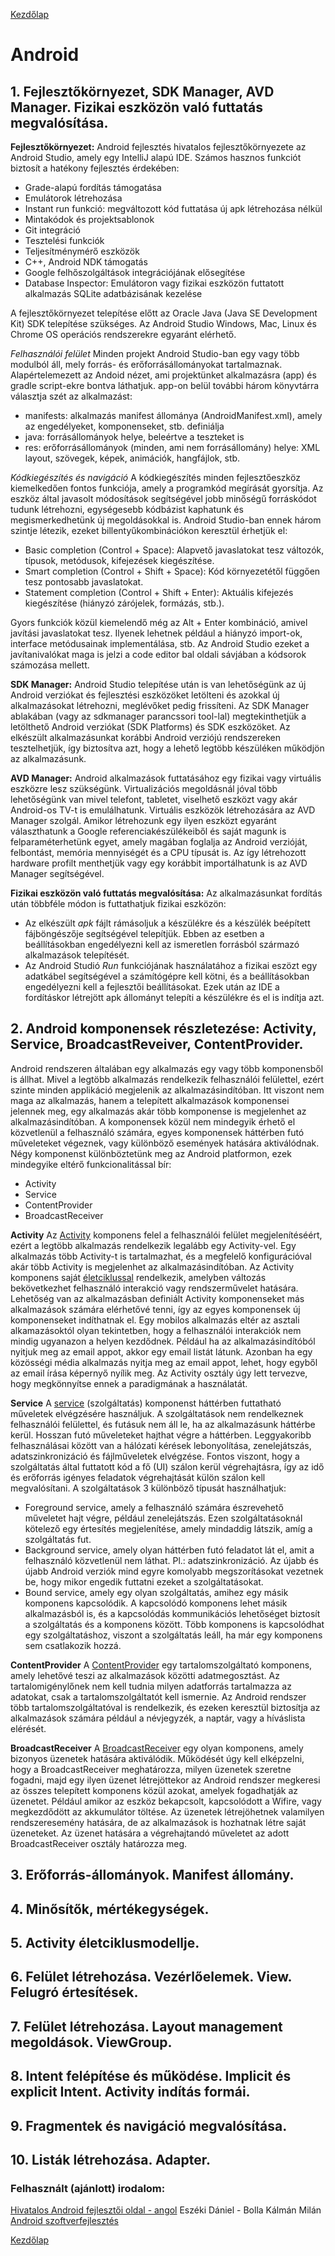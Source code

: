 [Kezdőlap](../README.md)

# Android

## 1. Fejlesztőkörnyezet, SDK Manager, AVD Manager. Fizikai eszközön való futtatás megvalósítása.

**Fejlesztőkörnyezet:**
Android fejlesztés hivatalos fejlesztőkörnyezete az Android Studio, amely egy IntelliJ alapú IDE. 
Számos hasznos funkciót biztosít a hatékony fejlesztés érdekében:
* Grade-alapú fordítás támogatása
* Emulátorok létrehozása
* Instant run funkció: megváltozott kód futtatása új apk létrehozása nélkül
* Mintakódok és projektsablonok
* Git integráció
* Tesztelési funkciók
* Teljesítménymérő eszközök
* C++, Android NDK támogatás
* Google felhőszolgáltások integrációjának elősegítése
* Database Inspector: Emulátoron vagy fizikai eszközön futtatott alkalmazás SQLite adatbázisának kezelése

A fejlesztőkörnyezet telepítése előtt az Oracle Java (Java SE Development Kit) SDK telepítése szükséges.
Az Android Studio Windows, Mac, Linux és Chrome OS operációs rendszerekre egyaránt elérhető.

*Felhasználói felület*
Minden projekt Android Studio-ban egy vagy több modulból áll, mely forrás- és erőforrásállományokat tartalmaznak.
Alapértelemezett az Andoid nézet, ami projektünket alkalmazásra (app) és gradle script-ekre bontva láthatjuk.
app-on belül további három könyvtárra választja szét az alkalmazást:
* manifests: alkalmazás manifest állománya (AndroidManifest.xml), amely az engedélyeket, komponenseket, stb. definiálja
* java: forrásállományok helye, beleértve a teszteket is
* res: erőforrásállományok (minden, ami nem forrásállomány) helye: XML layout, szövegek, képek, animációk, hangfájlok, stb.

*Kódkiegészítés és navigáció*
A kódkiegészítés minden fejlesztőeszköz kiemelkedően fontos funkciója, amely a programkód megírását gyorsítja.
Az eszköz által javasolt módosítások segítségével jobb minőségű forráskódot tudunk létrehozni,
egységesebb kódbázist kaphatunk és megismerkedhetünk új megoldásokkal is.
Android Studio-ban ennek három szintje létezik, ezeket billentyűkombinációkon keresztül érhetjük el:
* Basic completion (Control + Space): Alapvető javaslatokat tesz változók, típusok, metódusok, kifejezések kiegészítése.
* Smart completion (Control + Shift + Space): Kód környezetétől függően tesz pontosabb javaslatokat.
* Statement completion (Control + Shift + Enter): Aktuális kifejezés kiegészítése (hiányzó zárójelek, formázás, stb.).

Gyors funkciók közül kiemelendő még az Alt + Enter kombináció, amivel javítási javaslatokat tesz.
Ilyenek lehetnek például a hiányzó import-ok, interface metódusainak implementálása, stb.
Az Android Studio ezeket a javítanivalókat maga is jelzi a code editor bal oldali sávjában a kódsorok számozása mellett.

**SDK Manager:**
Android Studio telepítése után is van lehetőségünk az új Android verziókat és fejlesztési eszközöket letölteni és azokkal új alkalmazásokat létrehozni, meglévőket pedig frissíteni.
Az SDK Manager ablakában (vagy az sdkmanager parancssori tool-lal) megtekinthetjük a letölthető Android verziókat (SDK Platforms) és SDK eszközöket. 
Az elkészült alkalmazásunkat korábbi Android verziójú rendszereken tesztelhetjük, így biztosítva azt, hogy a lehető legtöbb készüléken működjön az alkalmazásunk.

**AVD Manager:**
Android alkalmazások futtatásához egy fizikai vagy virtuális eszközre lesz szükségünk. 
Virtualizációs megoldásnál jóval több lehetőségünk van mivel telefont, tabletet,
viselhető eszközt vagy akár Android-os TV-t is emulálhatunk. Virtuális eszközök létrehozására az AVD Manager szolgál. 
Amikor létrehozunk egy ilyen eszközt egyaránt választhatunk a Google referenciakészülékeiből
és saját magunk is felparaméterhetünk egyet, amely magában foglalja az Android verzióját,
felbontást, memória mennyiségét és a CPU típusát is. Az így létrehozott hardware profilt menthetjük
vagy egy korábbit importálhatunk is az AVD Manager segítségével.

**Fizikai eszközön való futtatás megvalósítása:**
Az alkalmazásunkat fordítás után többféle módon is futtathatjuk fizikai eszközön:
* Az elkészült *apk* fájlt rámásoljuk a készülékre és a készülék beépített fájböngészője segítségével telepítjük.
Ebben az esetben a beállításokban engedélyezni kell az ismeretlen forrásból származó alkalmazások telepítését.
* Az Android Studió *Run* funkciójának használatához a fizikai eszözt egy adatkábel segítségével
a számítógépre kell kötni, és a beállításokban engedélyezni kell a fejlesztői beállításokat.
Ezek után az IDE a fordításkor létrejött apk állományt telepíti a készülékre és el is indítja azt.

## 2. Android komponensek részletezése: Activity, Service, BroadcastReveiver, ContentProvider.

Android rendszeren általában egy alkalmazás egy vagy több komponensből is állhat. 
Mivel a legtöbb alkalmazás rendelkezik felhasználói felülettel, ezért szinte minden applikáció megjelenik az alkalmazásindítóban. 
Itt viszont nem maga az alkalmazás, hanem a telepített alkalmazások komponensei jelennek meg, egy alkalmazás akár több komponense is megjelenhet az alkalmazásindítóban. 
A komponensek közül nem mindegyik érhető el közvetlenül a felhasználó számára, egyes komponensek háttérben futó műveleteket végeznek, vagy különböző események hatására aktiválódnak. 
Négy komponenst különböztetünk meg az Android platformon, ezek mindegyike eltérő funkcionalitással bír:
* Activity
* Service
* ContentProvider
* BroadcastReceiver

**Activity**
Az [Activity](https://developer.android.com/guide/components/activities/intro-activities) komponens felel a felhasználói felület megjelenítéséért, ezért a legtöbb
alkalmazás rendelkezik legalább egy Activity-vel.
Egy alkalmazás több Activity-t is tartalmazhat, és a megfelelő konfigurációval akár több Activity is megjelenhet az alkalmazásindítóban.
Az Activity komponens saját [életciklussal](#5.-Activity-életciklusmodellje.) rendelkezik, amelyben változás bekövetkezhet felhasználó interakció vagy rendszerművelet hatására.
Lehetőség van az alkalmazásban definiált Activity komponenseket más alkalmazások számára elérhetővé tenni, így az egyes komponensek új komponenseket indíthatnak el.
Egy mobilos alkalmazás eltér az asztali alkamazásoktól olyan tekintetben, hogy a felhasználói interakciók nem mindig ugyanazon a helyen kezdődnek.
Például ha az alkalmazásindítóból nyitjuk meg az email appot, akkor egy email listát látunk.
Azonban ha egy közösségi média alkalmazás nyitja meg az email appot, lehet, hogy egyből az email írása képernyő nyílik meg.
Az Activity osztály úgy lett tervezve, hogy megkönnyítse ennek a paradigmának a használatát.

**Service**
A [service](https://developer.android.com/guide/components/services) (szolgáltatás) komponenst háttérben futtatható műveletek elvégzésére használjuk.
A szolgáltatások nem rendelkeznek felhasználói felülettel, és futásuk nem áll le, ha az alkalmazásunk háttérbe kerül.
Hosszan futó műveleteket hajthat végre a háttérben.
Leggyakoribb felhasználásai között van a hálózati kérések lebonyolítása, zenelejátszás, adatszinkronizáció és fájlműveletek elvégzése.
Fontos viszont, hogy a szolgáltatás által futtatott kód a fő (UI) szálon kerül végrehajtásra, így az idő és erőforrás igényes feladatok végrehajtását külön szálon kell megvalósítani.
A szolgáltatások 3 különböző típusát használhatjuk:
* Foreground service, amely a felhasználó számára észrevehető műveletet hajt végre, például zenelejátszás.
Ezen szolgáltatásoknál kötelező egy értesítés megjelenítése, amely mindaddig látszik, amíg a szolgáltatás fut.
* Background service, amely olyan háttérben futó feladatot lát el, amit a felhasználó közvetlenül nem láthat. Pl.: adatszinkronizáció.
Az újabb és újabb Android verziók mind egyre komolyabb megszorításokat vezetnek be, hogy mikor engedik futtatni ezeket a szolgáltatásokat.
* Bound service, amely egy olyan szolgáltatás, amihez egy másik komponens kapcsolódik.
A kapcsolódó komponens lehet másik alkalmazásból is, és a kapcsolódás kommunikációs lehetőséget biztosít a szolgáltatás és a komponens között.
Több komponens is kapcsolódhat egy szolgáltatáshoz, viszont a szolgáltatás leáll, ha már egy komponens sem csatlakozik hozzá.

**ContentProvider**
A [ContentProvider](https://developer.android.com/guide/topics/providers/content-providers) egy tartalomszolgáltató komponens, amely lehetővé teszi az alkalmazások közötti adatmegosztást.
Az tartalomigénylőnek nem kell tudnia milyen adatforrás tartalmazza az adatokat, csak a tartalomszolgáltatót kell ismernie.
Az Android rendszer több tartalomszolgáltatóval is rendelkezik, és ezeken keresztül biztosítja az alkalmazások számára például a névjegyzék, a naptár, vagy a híváslista elérését.

**BroadcastReceiver**
A [BroadcastReceiver](https://developer.android.com/guide/components/broadcasts) egy olyan komponens, amely bizonyos üzenetek hatására aktiválódik.
Működését úgy kell elképzelni, hogy a BroadcastReceiver meghatározza, milyen üzenetek szeretne fogadni, majd egy ilyen üzenet létrejöttekor az Android rendszer megkeresi az összes telepített komponens közül azokat, amelyek fogadhatják az üzenetet.
Például amikor az eszköz bekapcsolt, kapcsolódott a Wifire, vagy megkezdődött az akkumulátor töltése.
Az üzenetek létrejöhetnek valamilyen rendszeresemény hatására, de az alkalmazások is hozhatnak létre saját üzeneteket.
Az üzenet hatására a végrehajtandó műveletet az adott BroadcastReceiver osztály határozza meg.

## 3. Erőforrás-állományok. Manifest állomány.
## 4. Minősítők, mértékegységek.
## 5. Activity életciklusmodellje.
## 6. Felület létrehozása. Vezérlőelemek. View. Felugró értesítések.
## 7. Felület létrehozása. Layout management megoldások. ViewGroup.
## 8. Intent felépítése és működése. Implicit és explicit Intent. Activity indítás formái.
## 9. Fragmentek és navigáció megvalósítása.
## 10. Listák létrehozása. Adapter.

### Felhasznált (ajánlott) irodalom:

[Hivatalos Android fejlesztői oldal - angol](https://developer.android.com/index.html)
Eszéki Dániel - Bolla Kálmán Milán [Android szoftverfejlesztés](https://oszkdk.oszk.hu/storage/00/03/17/37/dd/1/03_Esz__ki_D__niel_Bolla_K__lm__n_Mil__n_Android_szoftverfejleszt__s.pdf)

[Kezdőlap](../README.md)
